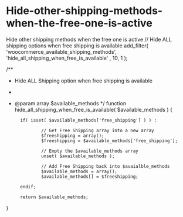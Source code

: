 # Hide-other-shipping-methods-when-the-free-one-is-active
Hide other shipping methods when the free one is active
// Hide ALL shipping options when free shipping is available
add_filter( 'woocommerce_available_shipping_methods', 'hide_all_shipping_when_free_is_available' , 10, 1 );
 
/**
* Hide ALL Shipping option when free shipping is available
*
* @param array $available_methods
*/
function hide_all_shipping_when_free_is_available( $available_methods ) {
 
        if( isset( $available_methods['free_shipping'] ) ) :
 
                // Get Free Shipping array into a new array
                $freeshipping = array();
                $freeshipping = $available_methods['free_shipping'];
 
                // Empty the $available_methods array
                unset( $available_methods );
 
                // Add Free Shipping back into $avaialble_methods
                $available_methods = array();
                $available_methods[] = $freeshipping;
 
        endif;
 
        return $available_methods;
}

 
